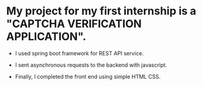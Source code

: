 # My project for my first internship is a "CAPTCHA VERIFICATION APPLICATION".

* I used spring boot framework for REST API service.

* I sent asynchronous requests to the backend with javascript.

* Finally, I completed the front end using simple HTML CSS.
